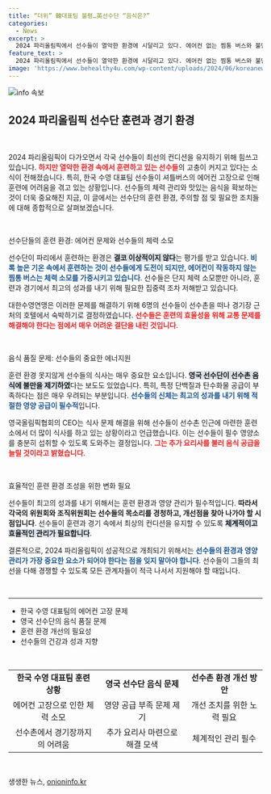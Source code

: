 ```yaml
---
title: “더위” 韓대표팀 불평…英선수단 “음식은?”
categories:
  - News
excerpt: >
  2024 파리올림픽에서 선수들이 열악한 환경에 시달리고 있다. 에어컨 없는 찜통 버스와 불만족스러운 식사로 인해 대표팀은 숙소를 변경하며 긴급 대응에 나섰다. 각국 선수단의 고충이 점점 커지고 있다. 클릭해 자세한 내용 확인!
feature_text: >
  2024 파리올림픽에서 선수들이 열악한 환경에 시달리고 있다. 에어컨 없는 찜통 버스와 불만족스러운 식사로 인해 대표팀은 숙소를 변경하며 긴급 대응에 나섰다. 각국 선수단의 고충이 점점 커지고 있다. 클릭해 자세한 내용 확인!
image: 'https://www.behealthy4u.com/wp-content/uploads/2024/06/koreanews.jpg'
---
```


<p><img src="https://www.behealthy4u.com/wp-content/uploads/2024/06/koreanews.jpg" alt="info 속보" /></p>

<h2 data-ke-size="size26">2024 파리올림픽 선수단 훈련과 경기 환경</h2>

<p data-ke-size="size16">&nbsp;</p>

<p>2024 파리올림픽이 다가오면서 각국 선수들이 최선의 컨디션을 유지하기 위해 힘쓰고 있습니다. <b><span style="color: #ee2323;">하지만 열악한 환경 속에서 훈련하고 있는 선수들</span></b>의 고충이 커지고 있다는 소식이 전해졌습니다. 특히, 한국 수영 대표팀 선수들이 셔틀버스의 에어컨 고장으로 인해 훈련에 어려움을 겪고 있는 상황입니다. 선수들의 체력 관리와 맛있는 음식을 확보하는 것이 더욱 중요해진 지금, 이 글에서는 선수단의 훈련 환경, 주의할 점 및 필요한 조치들에 대해 종합적으로 살펴보겠습니다.</p>

<p data-ke-size="size16">&nbsp;</p>

<p>선수단들의 훈련 환경: 에어컨 문제와 선수들의 체력 소모</p>

<p>선수단이 파리에서 훈련하는 환경은 <b><span style="background-color: #21538527;">결코 이상적이지 않다</span></b>는 평가를 받고 있습니다. <b><span style="color: #1a5490;">비록 높은 기온 속에서 훈련하는 것이 선수들에게 도전이 되지만, 에어컨이 작동하지 않는 찜통 버스는 체력 소모를 가중시키고 있습니다</span></b>. 선수들은 단지 체력 소모뿐만 아니라, 훈련과 경기에서 최고의 성과를 내기 위해 필요한 집중력 조차 저해받고 있습니다. </p>

<p>대한수영연맹은 이러한 문제를 해결하기 위해 6명의 선수들이 선수촌을 떠나 경기장 근처의 호텔에서 숙박하기로 결정하였습니다. <b><span style="color: #ee2323;">선수들은 훈련의 효율성을 위해 교통 문제를 해결해야 한다는 점에서 매우 어려운 결단을 내린 것입니다</span></b>.</p>

<p data-ke-size="size16">&nbsp;</p>

<p>음식 품질 문제: 선수들의 중요한 에너지원</p>

<p>훈련 환경 못지않게 선수들의 식사는 매우 중요한 요소입니다. <b><span style="background-color: #21538527;">영국 선수단이 선수촌 음식에 불만을 제기하였</span></b>다는 보도도 있었습니다. 특히, 특정 단백질과 탄수화물 공급이 부족하다는 점은 매우 우려되는 부분입니다. <b><span style="color: #1a5490;">선수들의 신체는 최고의 성과를 내기 위해 적절한 영양 공급이 필수적</span></b>입니다. </p>

<p>영국올림픽협회의 CEO는 식사 문제 해결을 위해 선수들이 선수촌 인근에 마련한 훈련소에서 더 많이 식사를 하고 있는 상황이라고 언급했습니다. 이는 선수들이 필수 영양소를 충분히 섭취할 수 있도록 도와주는 결정입니다. <b><span style="color: #ee2323;">그는 추가 요리사를 불러 음식 공급을 늘릴 것이라고 밝혔습니다</span></b>.</p>

<p data-ke-size="size16">&nbsp;</p>

<p>효율적인 훈련 환경 조성을 위한 변화 필요</p>

<p>선수들이 최고의 성과를 내기 위해서는 훈련 환경과 영양 관리가 필수적입니다. <b><span style="colors: #ee2323;">따라서 각국의 위원회와 조직위원회는 선수들의 목소리를 경청하고, 개선점을 찾아 나가야 할 시점입니다</span></b>. 선수들이 훈련과 경기 속에서 최상의 컨디션을 유지할 수 있도록 <b><span style="background-color: #21538527;">체계적이고 효율적인 관리가 필요합니다</span></b>.</p>

<p>결론적으로, 2024 파리올림픽이 성공적으로 개최되기 위해서는 <b><span style="color: #1a5490;">선수들의 환경과 영양 관리가 가장 중요한 요소가 되어야 한다는 점을 잊지 말아야 합니다</span></b>. 선수들이 그들의 최선을 다해 경쟁할 수 있도록 모든 관계자들이 적극 나서서 지원해야 할 때입니다.</p>

<p data-ke-size="size16">&nbsp;</p>

<hr>

<ul>
<li>한국 수영 대표팀의 에어컨 고장 문제</li>
<li>영국 선수단의 음식 품질 문제</li>
<li>훈련 환경 개선의 필요성</li>
<li>선수들의 건강과 성과 지향</li>
</ul>

<p data-ke-size="size16">&nbsp;</p>

<table style="width:100%;">
<tr>
<td style="text-align: center; height: 17px;"><b>한국 수영 대표팀 훈련 상황</b></td>
<td style="text-align: center; height: 17px;"><b>영국 선수단 음식 문제</b></td>
<td style="text-align: center; height: 17px;"><b>선수촌 환경 개선 방안</b></td>
</tr>
<tr>
<td style="text-align: center; height: 17px;">에어컨 고장으로 인한 체력 소모</td>
<td style="text-align: center; height: 17px;">영양 공급 부족 문제 제기</td>
<td style="text-align: center; height: 17px;">개선 조치를 위한 노력 필요</td>
</tr>
<tr>
<td style="text-align: center; height: 17px;">선수촌에서 경기장까지의 어려움</td>
<td style="text-align: center; height: 17px;">추가 요리사 마련으로 해결 모색</td>
<td style="text-align: center; height: 17px;">체계적인 관리 필수</td>
</tr>
</table> 

<p data-ke-size="size16">&nbsp;</p> 
생생한 뉴스, <a href="https://onioninfo.kr" rel="dofollow">onioninfo.kr</a>


